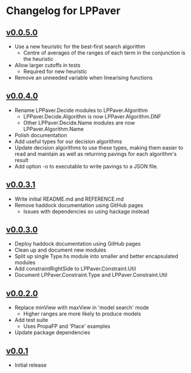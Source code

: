 # Changelog for LPPaver

## [v0.0.5.0](https://github.com/rasheedja/LPPaver/compare/v0.0.4.0...v0.0.5.0)
- Use a new heuristic for the best-first search algorithm
  - Centre of averages of the ranges of each term in the conjunction is the heuristic
- Allow larger cutoffs in tests
  - Required for new heuristic
- Remove an unneeded variable when linearising functions

## [v0.0.4.0](https://github.com/rasheedja/LPPaver/compare/v0.0.3.1...v0.0.4.0)

- Rename LPPaver.Decide modules to LPPaver.Algorithm
  - LPPaver.Decide.Algorithm is now LPPaver.Algorithm.DNF
  - Other LPPaver.Decide.Name modules are now LPPaver.Algorithm.Name
- Polish documentation
- Add useful types for our decision algorithms
- Update decision algorithms to use these types, making them easier to read and maintain as well as returning pavings for each algorithm's result
- Add option -o to executable to write pavings to a JSON file.

## [v0.0.3.1](https://github.com/rasheedja/LPPaver/compare/v0.0.3.1...v0.0.3.1)

- Write initial README.md and REFERENCE.md
- Remove haddock documentation using GitHub pages
  - Issues with dependencies so using hackage instead

## [v0.0.3.0](https://github.com/rasheedja/LPPaver/compare/v0.0.3.0...v0.0.2.0)

- Deploy haddock documentation using GitHub pages
- Clean up and document new modules
- Split up single Type.hs module into smaller and better encapsulated modules
- Add constraintRightSide to LPPaver.Constraint.Util
- Document LPPaver.Constraint.Type and LPPaver.Constraint.Util

## [v0.0.2.0](https://github.com/rasheedja/LPPaver/compare/v0.0.2.0...v0.0.1)

- Replace minView with maxView in 'model search' mode
  - Higher ranges are more likely to produce models
- Add test suite
  - Uses PropaFP and 'Place' examples
- Update package dependencies

## [v0.0.1](https://github.com/rasheedja/LPPaver/tree/v0.0.1)

- Initial release
